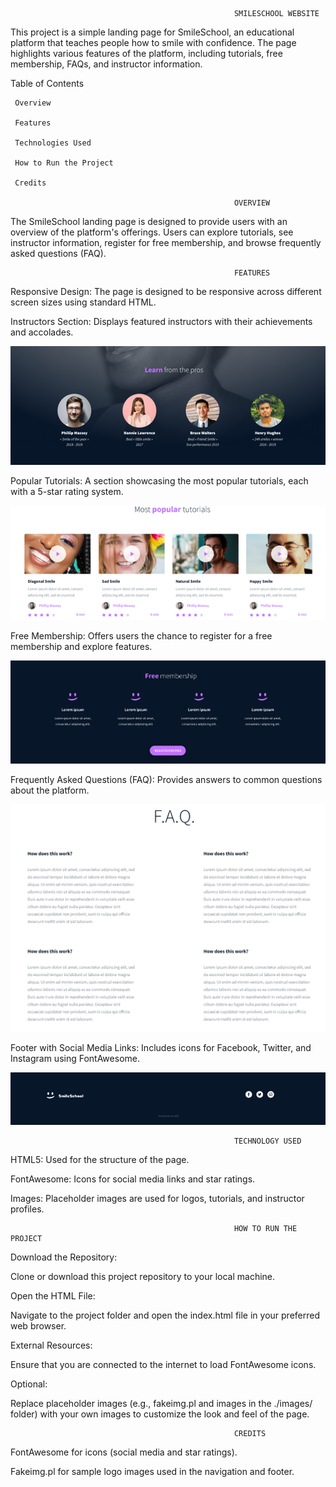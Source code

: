                                                      SMILESCHOOL WEBSITE


This project is a simple landing page for SmileSchool, an educational platform that teaches people how to smile with confidence. The page highlights various features of the platform, including tutorials, free membership, FAQs, and instructor information.

Table of Contents

     Overview

     Features

     Technologies Used

     How to Run the Project

     Credits

                                                      OVERVIEW

The SmileSchool landing page is designed to provide users with an overview of the platform's offerings. Users can explore tutorials, see instructor information, register for free membership, and browse frequently asked questions (FAQ).

                                                      FEATURES

Responsive Design: The page is designed to be responsive across different screen sizes using standard HTML.

Instructors Section: Displays featured instructors with their achievements and accolades.

 ![alt text](image.png)


Popular Tutorials: A section showcasing the most popular tutorials, each with a 5-star rating system.

 ![alt text](Tutorials%202.png)


Free Membership: Offers users the chance to register for a free membership and explore features.

 ![alt text](Free%20Membership%202.png)


Frequently Asked Questions (FAQ): Provides answers to common questions about the platform.

 ![alt text](FAQ%202.png)


Footer with Social Media Links: Includes icons for Facebook, Twitter, and Instagram using FontAwesome.

 ![alt text](Footer%202.png)


                                                      TECHNOLOGY USED

HTML5: Used for the structure of the page.

FontAwesome: Icons for social media links and star ratings.

Images: Placeholder images are used for logos, tutorials, and instructor profiles.

                                                      HOW TO RUN THE PROJECT

Download the Repository:

Clone or download this project repository to your local machine.

Open the HTML File:

Navigate to the project folder and open the index.html file in your preferred web browser.

External Resources:

Ensure that you are connected to the internet to load FontAwesome icons.

Optional:

Replace placeholder images (e.g., fakeimg.pl and images in the ./images/ folder) with your own images to customize the look and feel of the page.

                                                      CREDITS

FontAwesome for icons (social media and star ratings).

Fakeimg.pl for sample logo images used in the navigation and footer.

